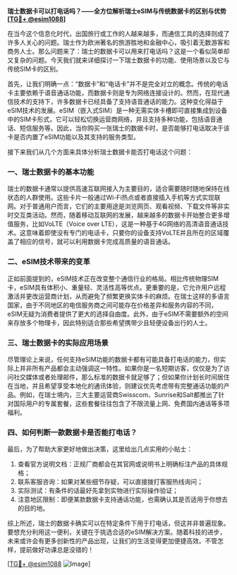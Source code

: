 **瑞士数据卡可以打电话吗？——全方位解析瑞士eSIM与传统数据卡的区别与优势[[TG💪+ @esim1088](https://t.me/s/esim1088)]**

在当今这个信息化时代，出国旅行或工作的人越来越多，而通信工具的选择则成了许多人关心的问题。瑞士作为欧洲著名的旅游胜地和金融中心，吸引着无数游客和商务人士。那么问题来了：瑞士的数据卡可以用来打电话吗？这是一个看似简单却又复杂的问题。今天我们就来详细探讨一下瑞士数据卡的功能、使用场景以及它与传统SIM卡的区别。

首先，让我们明确一点：“数据卡”和“电话卡”并不是完全对立的概念。传统的电话卡主要依赖于语音通话功能，而数据卡则是专为网络连接设计的。然而，在现代通信技术的支持下，许多数据卡已经具备了支持语音通话的能力。这种变化得益于eSIM技术的发展。eSIM（嵌入式SIM）是一种无需实体卡槽即可直接集成到设备中的SIM卡形式，它可以轻松切换运营商网络，并且支持多种功能，包括语音通话、短信服务等。因此，当你购买一张瑞士的数据卡时，是否能够打电话取决于该卡是否内置了eSIM功能以及其支持的服务类型。

接下来我们从几个方面来具体分析瑞士数据卡能否打电话这个问题：

### 一、瑞士数据卡的基本功能
瑞士的数据卡通常以提供高速互联网接入为主要目的，适合需要随时随地保持在线状态的人群使用。这些卡片一般通过Wi-Fi热点或者直接插入手机等方式实现联网。对于普通用户而言，它们的主要用途是浏览网页、观看视频、下载文件等非实时交互类活动。然而，随着移动互联网的发展，越来越多的数据卡开始整合更多增值服务，比如VoLTE（Voice over LTE），这是一种基于4G网络的高清语音通话技术。这意味着即使没有专门的电话卡，只要你的设备支持VoLTE并且所在的区域覆盖了相应的信号，就可以利用数据卡完成高质量的语音通话。

### 二、eSIM技术带来的变革
正如前面提到的，eSIM技术正在改变整个通信行业的格局。相比传统物理SIM卡，eSIM具有体积小、重量轻、灵活性高等优点。更重要的是，它允许用户远程激活并更改运营商计划，从而避免了频繁更换实体卡的麻烦。在瑞士这样的多语言国家，由于不同地区的电信服务商之间可能存在价格差异和服务内容的不同，eSIM无疑为消费者提供了更大的选择自由度。此外，由于eSIM不需要额外的空间来存放多个物理卡，因此特别适合那些希望携带少且轻便设备出行的人士。

### 三、瑞士数据卡的实际应用场景
尽管理论上来说，任何支持eSIM功能的数据卡都有可能具备打电话的能力，但实际上并非所有产品都会主动强调这一特性。如果你是一名短期访客，仅仅是为了访问社交媒体或者处理邮件，那么标准的数据卡就足够了；但如果你计划长时间居住在当地，并且希望享受本地化的通讯体验，则建议优先考虑带有完整通话功能的产品。例如，在瑞士境内，三大主要运营商Swisscom、Sunrise和Salt都推出了针对国际用户的专属套餐，这些套餐往往包含了不限流量上网、免费国内通话等多项福利。

### 四、如何判断一款数据卡是否能打电话？
最后，为了帮助大家更好地做出决策，这里给出几点实用的小贴士：
1. 查看官方说明文档：正规厂商都会在其官网或说明书上明确标注产品的具体规格；
2. 联系客服咨询：如果对某些细节存疑，可以直接拨打客服热线询问；
3. 实际测试：有条件的话最好先拿到实物进行实际操作验证；
4. 注意地区限制：即便某款数据卡支持通话功能，也需确认其是否适用于你想去的目的地。

综上所述，瑞士的数据卡确实可以在特定条件下用于打电话，但这并非普遍现象。要想充分利用这一便利，关键在于挑选合适的eSIM解决方案。随着科技的进步，未来或许会有更多创新性的产品出现，让我们的生活变得更加便捷高效。不管怎样，提前做好功课总是没错的！

[[TG💪+ @esim1088](https://t.me/s/esim1088) ![Image](https://i.postimg.cc/4NQfJmqS/Snipaste-2025-05-13-00-14-12.png)]